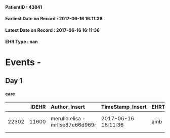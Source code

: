
#### PatientID : 43841
#### Earliest Date on Record : 2017-06-16 16:11:36
#### Latest Date on Record : 2017-06-16 16:11:36
#### EHR Type : nan

# Events - 

## Day 1

#### care
|       |   IDEHR | Author_Insert                    | TimeStamp_Insert    | EHRType   |   PatientID |   IDGESTIONE_AUSILI |   opt_annulla_consegna | dt_Ric_consegna     | opt_ausilio                   |
|------:|--------:|:---------------------------------|:--------------------|:----------|------------:|--------------------:|-----------------------:|:--------------------|:------------------------------|
| 22302 |   11600 | merullo elisa - mrllse87e66d969r | 2017-06-16 16:11:36 | amb       |       43841 |               22263 |                      0 | 2017-06-16 00:00:00 | folding wheelchair indoor # 4 |


